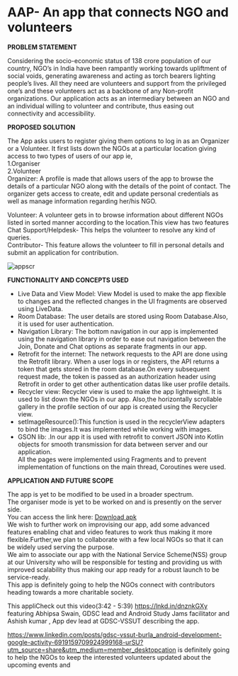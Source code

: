 # AAP- An app that connects NGO and volunteers

<b> PROBLEM STATEMENT </b>

Considering the socio-economic status of 138 crore population of our country, NGO’s in India have been rampantly working towards upliftment of social voids, generating awareness and acting as torch bearers lighting people’s lives.
All they need are volunteers and support from the privileged one’s and these volunteers act as a backbone of any Non-profit organizations.
Our application acts as an intermediary between an NGO and an individual willing to volunteer and contribute, thus easing out connectivity and accessibility.

<b> PROPOSED SOLUTION </b>

The App asks users to register giving them options to log in as an Organizer or a Volunteer.
It first lists down the NGOs at a particular location giving access to two types of users of our app ie,<br>
1.Organiser<br>
2.Volunteer<br>
Organizer: A profile is made that allows users of the app to browse the details of a particular NGO along with the details of the point of contact.
The organizer gets access to create, edit and update personal credentials as well as manage information regarding her/his NGO.<br>

Volunteer: A volunteer gets in to browse information about different NGOs listed in sorted manner according to the location.This view has two features
Chat Support/Helpdesk- This helps the volunteer to resolve any kind of queries.<br>
Contributor- This feature allows the volunteer to fill in personal details and submit an application for contribution.<br>

![appscr](https://user-images.githubusercontent.com/65532996/148741171-831af6a3-3aa5-455e-a50e-aa60d517b515.jpg)
<br>

<b> FUNCTIONALITY AND CONCEPTS USED </b>

- Live Data and View Model: View Model is used to make the app flexible to changes and the reflected changes in the UI fragments are observed using LiveData.<br>
- Room Database: The user details are stored using Room Database.Also, it is used for user authentication.<br>
- Navigation Library: The bottom navigation in our app is implemented using the navigation library in order to ease out navigation between the Join, Donate and Chat options as separate fragments in our app.<br>
- Retrofit for the internet: The network requests to the API are done using the Retrofit library. When a user logs in or registers, the API returns a token that gets stored in the room database.On every subsequent request made, the token is passed as an authorization header using Retrofit in order to get other authentication datas like user profile details.<br>
- Recycler view: Recycler view is used to make the app lightweight. It is used to list down the NGOs in our app. Also,the horizontally scrollable gallery in the profile section of our app is created using the Recycler view.<br>
- setImageResource():This function is used in the  recyclerView adapters to bind the images.It was implemented while working with images.<br>
- GSON lib: .In our app it is used with retrofit to convert JSON into Kotlin objects for smooth transmission for data between server and our application.<br>
All the pages were implemented using Fragments and to prevent implementation of functions on the main thread, Coroutines were used.<br>

<b> APPLICATION AND FUTURE SCOPE </b>


The app is yet to be modified to be used in a broader spectrum.<br>
The organiser mode is yet to be worked on and is presently on the server side.<br>
You can access the link here:
<a href="https://drive.google.com/drive/folders/1im1f7it62AK0PkW96h-AUdx0nDBDJwYg?usp=sharing">Download apk</a>
<br>
We wish to further work on improvising our app, add some advanced features enabling chat and video features to work thus making it more flexible.Further,we plan to collaborate with a few local NGOs so that it can be widely used serving the purpose.<br>
We aim to associate our app with the National Service Scheme(NSS) group at our University who will be responsible for testing and providing us with improved scalability thus making our app ready for a robust launch to be service-ready.<br>
This app is definitely going to help the NGOs connect with contributors heading towards a more charitable society.





This appliCheck out this video(3:42 - 5:39) 
https://lnkd.in/dnznkGXy
featuring Abhipsa Swain, GDSC lead and Android Study Jams facilitator and Ashish kumar , App dev lead at GDSC-VSSUT describing the app.

https://www.linkedin.com/posts/gdsc-vssut-burla_android-development-google-activity-6919159709924999168-urSU?utm_source=share&utm_medium=member_desktopcation is definitely going to help the NGOs to keep the interested volunteers updated about the upcoming events and 
